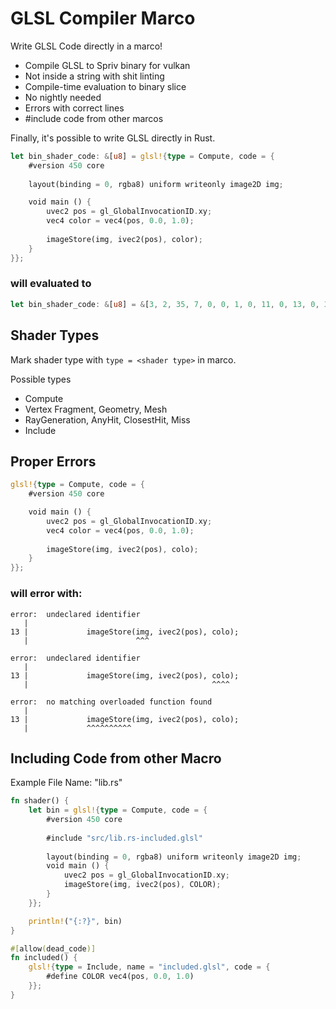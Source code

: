 # GLSL Compiler Marco

Write GLSL Code directly in a marco!

- Compile GLSL to Spriv binary for vulkan
- Not inside a string with shit linting
- Compile-time evaluation to binary slice
- No nightly needed
- Errors with correct lines
- #include code from other marcos

Finally, it's possible to write GLSL directly in Rust.

```Rust 
let bin_shader_code: &[u8] = glsl!{type = Compute, code = {
    #version 450 core
    
    layout(binding = 0, rgba8) uniform writeonly image2D img;

    void main () {
        uvec2 pos = gl_GlobalInvocationID.xy;
        vec4 color = vec4(pos, 0.0, 1.0);
        
        imageStore(img, ivec2(pos), color);
    }
}};
```
### will evaluated to 
```Rust 
let bin_shader_code: &[u8] = &[3, 2, 35, 7, 0, 0, 1, 0, 11, 0, 13, 0, 36, ...];
```

## Shader Types
Mark shader type with `type = <shader type>` in marco.

Possible types
- Compute
- Vertex Fragment, Geometry, Mesh
- RayGeneration, AnyHit, ClosestHit, Miss
- Include

## Proper Errors 
```Rust 
glsl!{type = Compute, code = {
    #version 450 core

    void main () {
        uvec2 pos = gl_GlobalInvocationID.xy;
        vec4 color = vec4(pos, 0.0, 1.0);
        
        imageStore(img, ivec2(pos), colo);
    }
}};
```
### will error with: 
```shell
error:  undeclared identifier
   |
13 |             imageStore(img, ivec2(pos), colo);
   |                        ^^^

error:  undeclared identifier
   |
13 |             imageStore(img, ivec2(pos), colo);
   |                                         ^^^^

error:  no matching overloaded function found
   |
13 |             imageStore(img, ivec2(pos), colo);
   |             ^^^^^^^^^^
```

## Including Code from other Macro

Example File Name: "lib.rs"
```rust 
fn shader() {
    let bin = glsl!{type = Compute, code = {
        #version 450 core
        
        #include "src/lib.rs-included.glsl"
    
        layout(binding = 0, rgba8) uniform writeonly image2D img;
        void main () {
            uvec2 pos = gl_GlobalInvocationID.xy;
            imageStore(img, ivec2(pos), COLOR);
        }
    }};

    println!("{:?}", bin)
}

#[allow(dead_code)]
fn included() {
    glsl!{type = Include, name = "included.glsl", code = {
        #define COLOR vec4(pos, 0.0, 1.0)
    }};
}
```